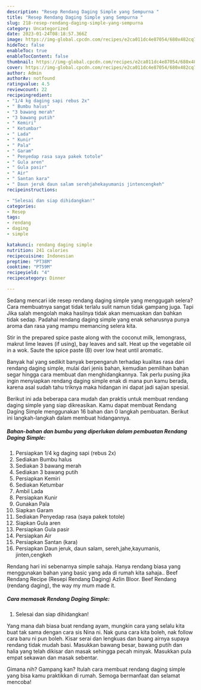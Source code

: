 ```yaml
---
description: "Resep Rendang Daging Simple yang Sempurna "
title: "Resep Rendang Daging Simple yang Sempurna "
slug: 218-resep-rendang-daging-simple-yang-sempurna
category: Uncategorized
date: 2023-01-24T08:18:57.366Z
image: https://img-global.cpcdn.com/recipes/e2ca011dc4e87054/680x482cq70/rendang-daging-simple-foto-resep-utama.jpg
hideToc: false
enableToc: true
enableTocContent: false
thumbnail: https://img-global.cpcdn.com/recipes/e2ca011dc4e87054/680x482cq70/rendang-daging-simple-foto-resep-utama.jpg
cover: https://img-global.cpcdn.com/recipes/e2ca011dc4e87054/680x482cq70/rendang-daging-simple-foto-resep-utama.jpg
author: Admin
authorAv: notfound
ratingvalue: 4.5
reviewcount: 22
recipeingredient:
- "1/4 kg daging sapi rebus 2x"
- " Bumbu halus"
- "3 bawang merah"
- "3 bawang putih"
- " Kemiri"
- " Ketumbar"
- " Lada"
- " Kunir"
- " Pala"
- " Garam"
- " Penyedap rasa saya pakek totole"
- " Gula aren"
- " Gula pasir"
- " Air"
- " Santan kara"
- " Daun jeruk daun salam serehjahekayumanis jintencengkeh"
recipeinstructions:

- "Selesai dan siap dihidangkan!"
categories:
- Resep
tags:
- rendang
- daging
- simple

katakunci: rendang daging simple 
nutrition: 241 calories
recipecuisine: Indonesian
preptime: "PT38M"
cooktime: "PT59M"
recipeyield: "4"
recipecategory: Dinner

---
```



Sedang mencari ide resep rendang daging simple yang menggugah selera? Cara membuatnya sangat tidak terlalu sulit namun tidak gampang juga. Tapi Jika salah mengolah maka hasilnya tidak akan memuaskan dan bahkan tidak sedap. Padahal rendang daging simple yang enak seharusnya punya aroma dan rasa yang mampu memancing selera kita.


Stir in the prepared spice paste along with the coconut milk, lemongrass, makrut lime leaves (if using), bay leaves and salt. Heat up the vegetable oil in a wok. Saute the spice paste (B) over low heat until aromatic.

Banyak hal yang sedikit banyak berpengaruh terhadap kualitas rasa dari rendang daging simple, mulai dari jenis bahan, kemudian pemilihan bahan segar hingga cara membuat dan menghidangkannya. Tak perlu pusing jika ingin menyiapkan rendang daging simple enak di mana pun kamu berada, karena asal sudah tahu triknya maka hidangan ini dapat jadi sajian spesial.


Berikut ini ada beberapa cara mudah dan praktis untuk membuat rendang daging simple yang siap dikreasikan. Kamu dapat membuat Rendang Daging Simple menggunakan 16 bahan dan 0 langkah pembuatan. Berikut ini langkah-langkah dalam membuat hidangannya.

<!--inarticleads1-->

##### Bahan-bahan dan bumbu yang diperlukan dalam pembuatan Rendang Daging Simple:

1. Persiapkan 1/4 kg daging sapi (rebus 2x)
1. Sediakan  Bumbu halus
1. Sediakan 3 bawang merah
1. Sediakan 3 bawang putih
1. Persiapkan  Kemiri
1. Sediakan  Ketumbar
1. Ambil  Lada
1. Persiapkan  Kunir
1. Gunakan  Pala
1. Siapkan  Garam
1. Sediakan  Penyedap rasa (saya pakek totole)
1. Siapkan  Gula aren
1. Persiapkan  Gula pasir
1. Persiapkan  Air
1. Persiapkan  Santan (kara)
1. Persiapkan  Daun jeruk, daun salam, sereh,jahe,kayumanis, jinten,cengkeh


Rendang hari ini sebenarnya simple sahaja. Hanya rendang biasa yang menggunakan bahan yang basic yang ada di rumah kita sahaja.. Beef Rendang Recipe (Resepi Rendang Daging) Azlin Bloor. Beef Rendang (rendang daging), the way my mum made it. 

<!--inarticleads2-->

##### Cara memasak Rendang Daging Simple:


1. Selesai dan siap dihidangkan!

Yang mana dah biasa buat rendang ayam, mungkin cara yang selalu kita buat tak sama dengan cara sis Nina ni. Nak guna cara kita boleh, nak follow cara baru ni pun boleh. Kisar serai dan lengkuas dan buang airnya supaya rendang tidak mudah basi. Masukkan bawang besar, bawang putih dan halia yang telah dikisar dan masak sehingga pecah minyak. Masukkan pula empat sekawan dan masak sebentar. 

Gimana nih? Gampang kan? Itulah cara membuat rendang daging simple yang bisa kamu praktikkan di rumah. Semoga bermanfaat dan selamat mencoba!
